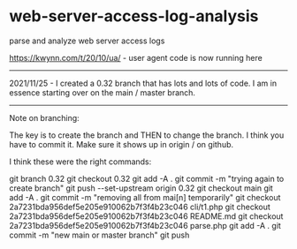 # web-server-access-log-analysis
parse and analyze web server access logs

https://kwynn.com/t/20/10/ua/  - user agent code is now running here

***********

2021/11/25 - I created a 0.32 branch that has lots and lots of code.  I am in essence starting over on the main / master branch.

******************

Note on branching:

The key is to create the branch and THEN to change the branch.  I think you have to commit it.  Make sure it shows up in origin / on github.  

I think these were the right commands:

git branch 0.32
git checkout 0.32
git add -A .
git commit -m "trying again to create branch"
git push --set-upstream origin 0.32
git checkout main
git add -A .
git commit -m "removing all from mai[n] temporarily"
git checkout 2a7231bda956def5e205e910062b7f3f4b23c046 cli/t1.php
git checkout 2a7231bda956def5e205e910062b7f3f4b23c046 README.md
git checkout 2a7231bda956def5e205e910062b7f3f4b23c046 parse.php
git add -A .
git commit -m "new main or master branch"
git push
